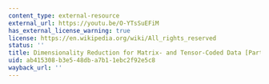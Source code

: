 ```yaml
---
content_type: external-resource
external_url: https://youtu.be/O-YTsSuEFiM
has_external_license_warning: true
license: https://en.wikipedia.org/wiki/All_rights_reserved
status: ''
title: Dimensionality Reduction for Matrix- and Tensor-Coded Data [Part 2]
uid: ab415308-b3e5-48db-a7b1-1ebc2f92e5c8
wayback_url: ''
---
```

